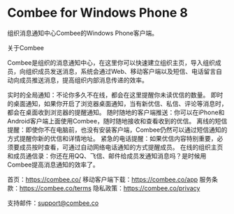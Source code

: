 Combee for Windows Phone 8
======

组织消息通知中心Combee的Windows Phone客户端。

关于Combee

Combee是组织的消息通知中心，在这里你可以快速建立组织主页，导入组织成员，向组织成员发送消息，系统会通过Web、移动客户端以及短信、电话留言自动向成员推送消息，提高组织内部消息传递的效率。

  实时的全局通知：不论你多久不在线，都会在这里提醒你未读优信的数量。
  即时的桌面通知，如果你开启了浏览器桌面通知，当有新优信、私信、评论等消息时，都会在桌面收到浏览器的提醒通知。
  随时随地的客户端推送：你可以在iPhone和Android客户端上面使用Combee，随时随地接收和查看收到的优信。
  离线的短信提醒：即使你不在电脑前，也没有安装客户端，Combee仍然可以通过短信通知的方式提醒你新的优信和详情地址。
  紧急的电话提醒：如果优信内容特别重要，必须要成员按时查看，可通过自动网络电话通知的方式提醒成员。
  在线的组织主页和成员通信录：你还在用QQ、飞信、邮件给成员发通知消息吗？是时候用Combee提高消息通知的效率了。

首页：https://combee.co/
移动客户端下载：https://combee.co/app
服务条款：https://combee.co/terms
隐私政策：https://combee.co/privacy

支持邮件：support@combee.co
